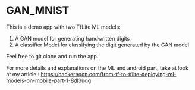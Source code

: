# GAN_MNIST
This is a demo app with two TfLite ML models:
1. A GAN model for generating handwritten digits
2. A classifier Model for classifying the digit generated by the GAN model

Feel free to git clone and run the app. 

For more details and explanations on the ML and android part, take at look at my article : 
https://hackernoon.com/from-tf-to-tflite-deploying-ml-models-on-mobile-part-1-8dl3uqg

